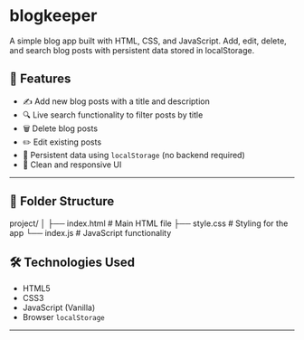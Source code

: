 # blogkeeper
A simple blog app built with HTML, CSS, and JavaScript. Add, edit, delete, and search blog posts with persistent data stored in localStorage.

## 🚀 Features

- ✍️ Add new blog posts with a title and description
- 🔍 Live search functionality to filter posts by title
- 🗑️ Delete blog posts
- ✏️ Edit existing posts
- 💾 Persistent data using `localStorage` (no backend required)
- 🎨 Clean and responsive UI

---

## 📂 Folder Structure

project/
│
├── index.html # Main HTML file
├── style.css # Styling for the app
└── index.js # JavaScript functionality


## 🛠️ Technologies Used

- HTML5
- CSS3
- JavaScript (Vanilla)
- Browser `localStorage`

---
